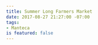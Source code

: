 ```yaml
---
title: Summer Long Farmers Market
date: 2017-08-27 21:27:00 -07:00
tags:
- Manteca
is featured: false
---
```


